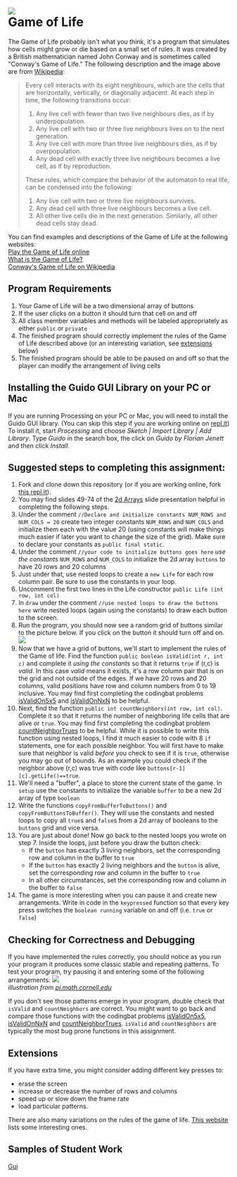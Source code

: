 ![](Gospers_glider_gun.gif)   
Game of Life
==================

The Game of Life probably isn't what you think, it's a program that simulates how cells might grow or die based on a small set of rules. It was created by a British mathematician named John Conway and is sometimes called "Conway's Game of Life." The following description and the image above are from [Wikipedia](https://en.wikipedia.org/wiki/Conway%27s_Game_of_Life):

>Every cell interacts with its eight neighbours, which are the cells that are horizontally, vertically, or diagonally adjacent. At each step in time, the following transitions occur:  
>
>1. Any live cell with fewer than two live neighbours dies, as if by underpopulation.   
>2. Any live cell with two or three live neighbours lives on to the next generation.   
>3. Any live cell with more than three live neighbours dies, as if by overpopulation.   
>4. Any dead cell with exactly three live neighbours becomes a live cell, as if by reproduction.   
>
>These rules, which compare the behavior of the automaton to real life, can be condensed into the following:  
>
>1. Any live cell with two or three live neighbours survives.   
>2. Any dead cell with three live neighbours becomes a live cell.   
>3. All other live cells die in the next generation. Similarly, all other dead cells stay dead.  

You can find examples and descriptions of the Game of Life at the following websites:   
[Play the Game of Life online](https://playgameoflife.com/)   
[What is the Game of Life?](http://www.math.com/students/wonders/life/life.html)   
[Conway's Game of Life on Wikipedia](https://en.wikipedia.org/wiki/Conway%27s_Game_of_Life)   

Program Requirements
--------------------
1. Your Game of Life will be a two dimensional array of buttons
2. If the user clicks on a button it should turn that cell on and off
3. All class member variables and methods will be labeled appropriately as either `public` or `private`
4. The finished program should correctly implement the rules of the Game of Life described above (or an interesting variation, see [extensions](#extensions) below)
5. The finished program should be able to be paused on and off so that the player can modify the arrangement of living cells

Installing the Guido GUI Library on your PC or Mac
--------------------------------
If you are running Processing on your PC or Mac, you will need to install the Guido GUI library. (You can skip this step if you are working online on [repl.it](https://repl.it/@MrSimonLowell/GameOfLifeBaseV2#Sketch.java)) To install it, start *Processing* and choose *Sketch | Import Library | Add Library*. Type *Guido* in the search box, the click on *Guido by Florian Jenett* and then click *Install*.

Suggested steps to completing this assignment:
----------------------------------------------
1. Fork and clone down this repository (or if you are working online, fork [this repl.it](https://repl.it/@MrSimonLowell/GameOfLifeBaseV2#Sketch.java)). 
2. You may find slides 49-74 of the [2d Arrays](https://docs.google.com/presentation/d/1_rk3nKsde5bQGs-36ijMh4wmNN3RtqFpNL59R6CnC-c/edit?usp=sharing) slide presentation helpful in completing the following steps.
3. Under the comment `//Declare and initialize constants NUM_ROWS and NUM_COLS = 20` create two integer constants `NUM_ROWS` and `NUM_COLS` and initialize them each with the value 20 (using constants will make things much easier if later you want to change the size of the grid). Make sure to declare your constants as `public final static`.
4. Under the comment `//your code to initialize buttons goes here` *use the constants* `NUM_ROWS` and `NUM_COLS` to initialize the 2d array `buttons` to have 20 rows and 20 columns
5. Just under that, use nested loops to create a `new Life` for each row column pair. Be sure to use the constants in your loop.
6. Uncomment the first two lines in the Life constructor `public Life (int row, int col)`
7. In `draw` under the comment `//use nested loops to draw the buttons here` write nested loops (again using the constants) to draw each button to the screen. 
8. Run the program, you should now see a random grid of buttons similar to the picture below. If you click on the button it should turn off and on.   
![](GameOfLife1.gif)   
8. Now that we have a grid of buttons, we'll start to implement the rules of the Game of life. Find the function `public boolean isValid(int r, int c)` and complete it *using the constants* so that it returns `true` if (r,c) is *valid*. In this case *valid* means it exists, it's a row column pair that is on the grid and not outside of the edges. If we have 20 rows and 20 columns, valid positions have row and column numbers from 0 to 19 inclusive. You may find first completing the codingbat problems [isValidOn5x5](https://codingbat.com/prob/p288919) and [isValidOnNxN](https://codingbat.com/prob/p229907) to be helpful.
9. Next, find the function `public int countNeighbors(int row, int col)`. Complete it so that it returns the number of neighboring life cells that are alive or `true`. You may find first completing the codingbat problem [countNeighborTrues](https://codingbat.com/prob/p224820?parent=/home/simona1@sfusd.edu/minesweeper) to be helpful. While it is possible to write this function using nested loops, I find it much easier to code with 8 `if` statements, one for each possible neighbor. You will first have to make sure that neighbor is valid *before* you check to see if it is `true`, otherwise you may go out of bounds. As an example you could check if the neighbor above (r,c) was true with code like `buttons[r-1][c].getLife()==true`.
10. We'll need a "buffer", a place to store the current state of the game. In `setup` use the constants to initialize the variable `buffer` to be a new 2d array of type `boolean`
11. Write the functions `copyFromBufferToButtons()` and `copyFromButtonsToBuffer()`. They will use the constants and nested loops to copy all `true`s and `false`s from a 2d array of booleans to the `buttons` grid and vice versa.
12. You are just about done! Now go back to the nested loops you wrote on step 7. Inside the loops, just before you draw the button check:
    * If the `button` has exactly 3 living neighbors, set the corresponding row and column in the buffer to `true`
    * If the `button` has exactly 2 living neighbors and the `button` is alive, set the corresponding row and column in the buffer to `true`
    * In all other circumstances, set the corresponding row and column in the buffer to `false`
13. The game is more interesting when you can pause it and create new arrangements. Write in code in the `keypressed` function so that every key press switches the `boolean running` variable on and off (i.e. `true` or `false`)    

Checking for Correctness and Debugging
---------------------------------------
If you have implemented the rules correctly, you should notice as you run your program it produces some classic stable and repeating patterns. To test your program, try pausing it and entering some of the following arrangements:
![](4life2.png)   
*illustration from [pi.math.cornell.edu](http://pi.math.cornell.edu/~lipa/mec/lesson6.html)*   

If you don't see those patterns emerge in your program, double check that `isValid` and `countNeighbors` are correct. You might want to go back and compare those functions with the codingbat problems [isValidOn5x5](https://codingbat.com/prob/p288919?parent=/home/simona1@sfusd.edu/minesweeper), [isValidOnNxN](https://codingbat.com/prob/p229907) and [countNeighborTrues](https://codingbat.com/prob/p224820?parent=/home/simona1@sfusd.edu/minesweeper). `isValid` and `countNeighbors` are typically the most bug prone functions in this assignment.

Extensions
----------
If you have extra time, you might consider adding different key presses to:
+ erase the screen
+ increase or decrease the number of rows and columns
+ speed up or slow down the frame rate 
+ load particular patterns.    

There are also many variations on the rules of the game of life. [This website](https://cs.stanford.edu/people/eroberts/courses/soco/projects/2008-09/modeling-natural-systems/gameOfLife2.html) lists some interesting ones.

Samples of Student Work
-----------------------
[Gui](https://3gui.github.io/GameOfLife/)   
